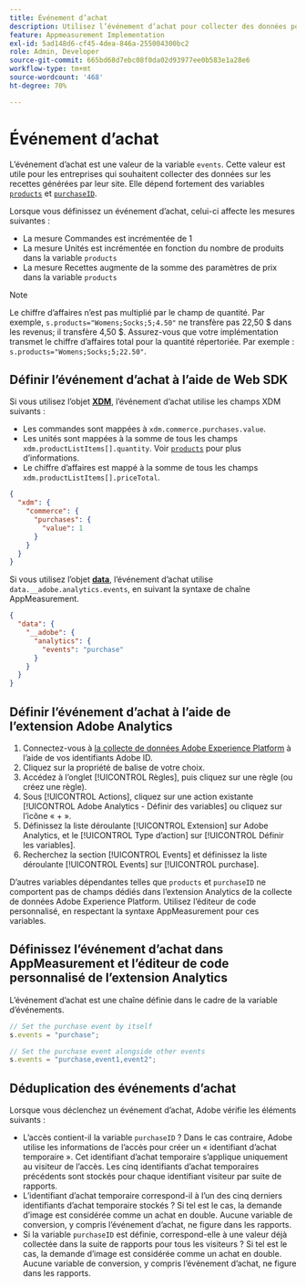```yaml
---
title: Événement d’achat
description: Utilisez l’événement d’achat pour collecter des données pour les mesures Commandes, Unités et Recettes.
feature: Appmeasurement Implementation
exl-id: 5ad148d6-cf45-4dea-846a-255004300bc2
role: Admin, Developer
source-git-commit: 665bd68d7ebc08f0da02d93977ee0b583e1a28e6
workflow-type: tm+mt
source-wordcount: '468'
ht-degree: 70%

---
```


# Événement d’achat

L’événement d’achat est une valeur de la variable `events`. Cette valeur est utile pour les entreprises qui souhaitent collecter des données sur les recettes générées par leur site. Elle dépend fortement des variables [`products`](../products.md) et [`purchaseID`](../purchaseid.md).

Lorsque vous définissez un événement d’achat, celui-ci affecte les mesures suivantes :

* La mesure Commandes est incrémentée de 1
* La mesure Unités est incrémentée en fonction du nombre de produits dans la variable `products`
* La mesure Recettes augmente de la somme des paramètres de prix dans la variable `products`

>[!NOTE]
>
>Le chiffre d’affaires n’est pas multiplié par le champ de quantité. Par exemple, `s.products="Womens;Socks;5;4.50"` ne transfère pas 22,50 $ dans les revenus; il transfère 4,50 $. Assurez-vous que votre implémentation transmet le chiffre d’affaires total pour la quantité répertoriée. Par exemple : `s.products="Womens;Socks;5;22.50"`.

## Définir l’événement d’achat à l’aide de Web SDK

Si vous utilisez l’objet [**XDM**](/help/implement/aep-edge/xdm-var-mapping.md), l’événement d’achat utilise les champs XDM suivants :

* Les commandes sont mappées à `xdm.commerce.purchases.value`.
* Les unités sont mappées à la somme de tous les champs `xdm.productListItems[].quantity`. Voir [`products`](../products.md) pour plus d’informations.
* Le chiffre d’affaires est mappé à la somme de tous les champs `xdm.productListItems[].priceTotal`.

```json
{
  "xdm": {
    "commerce": {
      "purchases": {
        "value": 1
      }
    }
  }
}
```

Si vous utilisez l’objet [**data**](/help/implement/aep-edge/data-var-mapping.md), l’événement d’achat utilise `data.__adobe.analytics.events`, en suivant la syntaxe de chaîne AppMeasurement.

```json
{
  "data": {
    "__adobe": {
      "analytics": {
        "events": "purchase"
      }
    }
  }
}
```

## Définir l’événement d’achat à l’aide de l’extension Adobe Analytics

1. Connectez-vous à [la collecte de données Adobe Experience Platform](https://experience.adobe.com/data-collection) à l’aide de vos identifiants Adobe ID.
2. Cliquez sur la propriété de balise de votre choix.
3. Accédez à l’onglet [!UICONTROL Règles], puis cliquez sur une règle (ou créez une règle).
4. Sous [!UICONTROL Actions], cliquez sur une action existante [!UICONTROL Adobe Analytics - Définir des variables] ou cliquez sur l’icône « + ».
5. Définissez la liste déroulante [!UICONTROL Extension] sur Adobe Analytics, et le [!UICONTROL Type d’action] sur [!UICONTROL Définir les variables].
6. Recherchez la section [!UICONTROL Events] et définissez la liste déroulante [!UICONTROL Events] sur [!UICONTROL purchase].

D’autres variables dépendantes telles que `products` et `purchaseID` ne comportent pas de champs dédiés dans l’extension Analytics de la collecte de données Adobe Experience Platform. Utilisez l’éditeur de code personnalisé, en respectant la syntaxe AppMeasurement pour ces variables.

## Définissez l’événement d’achat dans AppMeasurement et l’éditeur de code personnalisé de l’extension Analytics

L’événement d’achat est une chaîne définie dans le cadre de la variable d’événements.

```js
// Set the purchase event by itself
s.events = "purchase";

// Set the purchase event alongside other events
s.events = "purchase,event1,event2";
```

## Déduplication des événements d’achat

Lorsque vous déclenchez un événement d’achat, Adobe vérifie les éléments suivants :

* L’accès contient-il la variable `purchaseID` ? Dans le cas contraire, Adobe utilise les informations de l’accès pour créer un « identifiant d’achat temporaire ». Cet identifiant d’achat temporaire s’applique uniquement au visiteur de l’accès. Les cinq identifiants d’achat temporaires précédents sont stockés pour chaque identifiant visiteur par suite de rapports.
* L’identifiant d’achat temporaire correspond-il à l’un des cinq derniers identifiants d’achat temporaire stockés ? Si tel est le cas, la demande d’image est considérée comme un achat en double. Aucune variable de conversion, y compris l’événement d’achat, ne figure dans les rapports.
* Si la variable `purchaseID` est définie, correspond-elle à une valeur déjà collectée dans la suite de rapports pour tous les visiteurs ? Si tel est le cas, la demande d’image est considérée comme un achat en double. Aucune variable de conversion, y compris l’événement d’achat, ne figure dans les rapports.
